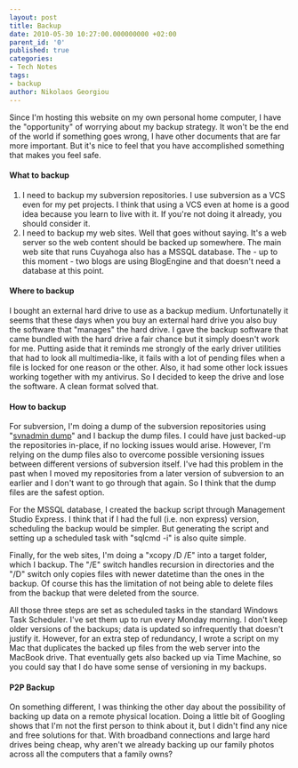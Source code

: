```yaml
---
layout: post
title: Backup
date: 2010-05-30 10:27:00.000000000 +02:00
parent_id: '0'
published: true
categories:
- Tech Notes
tags:
- backup
author: Nikolaos Georgiou
---
```


Since I'm hosting this website on my own personal home computer, I have the "opportunity" of worrying about my backup strategy. It won't be the end of the world if something goes wrong, I have other documents that are far more important. But it's nice to feel that you have accomplished something that makes you feel safe.
<h4>What to backup</h4>
<ol>
<li>I need to backup my subversion repositories. I use subversion as a VCS even for my pet projects. I think that using a VCS even at home is a good idea because you learn to live with it. If you're not doing it already, you should consider it.</li>
<li>I need to backup my web sites. Well that goes without saying. It's a web server so the web content should be backed up somewhere. The main web site that runs Cuyahoga also has a MSSQL database. The - up to this moment - two blogs are using BlogEngine and that doesn't need a database at this point.</li>
</ol>
<h4>Where to backup</h4>

I bought an external hard drive to use as a backup medium. Unfortunatelly it seems that these days when you buy an external hard drive you also buy the software that "manages" the hard drive. I gave the backup software that came bundled with the hard drive a fair chance but it simply doesn't work for me. Putting aside that it reminds me strongly of the early driver utilities that had to look all multimedia-like, it fails with a lot of pending files when a file is locked for one reason or the other. Also, it had some other lock issues working together with my antivirus. So I decided to keep the drive and lose the software. A clean format solved that.
<h4>How to backup</h4>

For subversion, I'm doing a dump of the subversion repositories using "<a href="http://svnbook.red-bean.com/en/1.1/re31.html">svnadmin dump</a>" and I backup the dump files. I could have just backed-up the repositories in-place, if no locking issues would arise. However, I'm relying on the dump files also to overcome possible versioning issues between different versions of subversion itself. I've had this problem in the past when I moved my repositories from a later version of subversion to an earlier and I don't want to go through that again. So I think that the dump files are the safest option.

For the MSSQL database, I created the backup script through Management Studio Express. I think that if I had the full (i.e. non express) version, scheduling the backup would be simpler. But generating the script and setting up a scheduled task with "sqlcmd -i" is also quite simple.

Finally, for the web sites, I'm doing a "xcopy /D /E" into a target folder, which I backup. The "/E" switch handles recursion in directories and the "/D" switch only copies files with newer datetime than the ones in the backup. Of course this has the limitation of not being able to delete files from the backup that were deleted from the source.

All those three steps are set as scheduled tasks in the standard Windows Task Scheduler. I've set them up to run every Monday morning. I don't keep older versions of the backups; data is updated so infrequently that doesn't justify it. However, for an extra step of redundancy, I wrote a script on my Mac that duplicates the backed up files from the web server into the MacBook drive. That eventually gets also backed up via Time Machine, so you could say that I do have some sense of versioning in my backups.
<h4>P2P Backup</h4>

On something different, I was thinking the other day about the possibility of backing up data on a remote physical location. Doing a little bit of Googling shows that I'm not the first person to think about it, but I didn't find any nice and free solutions for that. With broadband connections and large hard drives being cheap, why aren't we already backing up our family photos across all the computers that a family owns?
